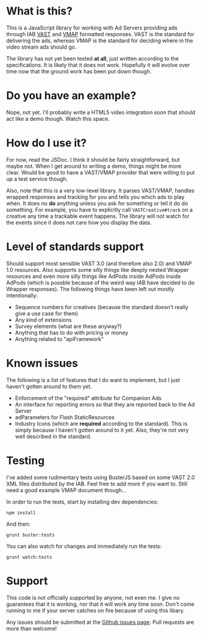 # What is this? #
This is a JavaScript library for working with Ad Servers providing ads
through IAB [VAST](http://www.iab.net/vast) and
[VMAP](http://www.iab.net/vmap) formatted responses. VAST is the
standard for delivering the ads, whereas VMAP is the standard for
deciding where in the video stream ads should go.

The library has not yet been tested **at all**, just written according
to the specifications. It is likely that it does not work. Hopefully it
will evolve over time now that the ground work has been put down though.

# Do you have an example? #

Nope, not yet. I'll probably write a HTML5 video integration soon that
should act like a demo though. Watch this space.

# How do I use it? #

For now, read the JSDoc. I think it should be fairly straightforward,
but maybe not. When I get around to writing a demo, things might be more
clear. Would be good to have a VAST/VMAP provider that were willing to
put up a test service though.

Also, note that this is a very low-level library. It parses VAST/VMAP,
handles wrapped responses and tracking for you and tells you which ads
to play when. It does no **do** anything unless you ask for something or
tell it do do something.  For example, you have to explicitly call
`VASTCreative#track` on a creative any time a trackable event happens.
The library will not watch for the events since it does not care how you
display the data.

# Level of standards support #

Should support most sensible VAST 3.0 (and therefore also 2.0) and VMAP
1.0 resources. Also supports some silly things like deeply nested
Wrapper resources and even more silly things like AdPods inside AdPods
inside AdPods (which is possble because of the weird way IAB have
decided to do Wrapper responses). The following things have been left
out mostly intentionally:

  - Sequence numbers for creatives (because the standard doesn't really
    give a use case for them)
  - Any kind of extensions
  - Survey elements (what are these anyway?)
  - Anything that has to do with pricing or money
  - Anything related to "apiFramework"

# Known issues #

The following is a list of features that I do want to implement, but I
just haven't gotten around to them yet.

  - Enforcement of the "required" attribute for Companion Ads
  - An interface for reporting errors so that they are reported back to
    the Ad Server
  - adParameters for Flash StaticResources
  - Industry Icons (which are **required** according to the standard).
    This is simply because I haven't gotten around to it yet. Also,
    they're not very well described in the standard.

# Testing #

I've added some rudimentary tests using BusterJS based on some VAST 2.0 XML files
distributed by the IAB. Feel free to add more if you want to. Still need a good
example VMAP document though...

In order to run the tests, start by installing dev dependencies:

`npm install`

And then:

`grunt buster:tests`

You can also watch for changes and immediately run the tests:

`grunt watch:tests`

# Support #

This code is not officially supported by anyone, not even me. I give no
guarantees that it is working, nor that it will work any time soon.
Don't come running to me if your server catches on fire because of
using this libary.

Any issues should be submitted at the [Github issues
page](https://github.com/jonhoo/vast-vmap/issues). Pull requests are
more than welcome!
